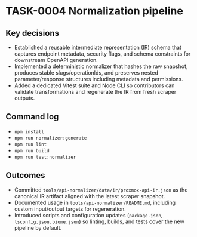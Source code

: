 # TASK-0004 Normalization pipeline

## Key decisions
- Established a reusable intermediate representation (IR) schema that captures endpoint metadata, security flags, and schema
  constraints for downstream OpenAPI generation.
- Implemented a deterministic normalizer that hashes the raw snapshot, produces stable slugs/operationIds, and preserves nested
  parameter/response structures including metadata and permissions.
- Added a dedicated Vitest suite and Node CLI so contributors can validate transformations and regenerate the IR from fresh
  scraper outputs.

## Command log
- `npm install`
- `npm run normalizer:generate`
- `npm run lint`
- `npm run build`
- `npm run test:normalizer`

## Outcomes
- Committed `tools/api-normalizer/data/ir/proxmox-api-ir.json` as the canonical IR artifact aligned with the latest scraper
  snapshot.
- Documented usage in `tools/api-normalizer/README.md`, including custom input/output targets for regeneration.
- Introduced scripts and configuration updates (`package.json`, `tsconfig.json`, `biome.json`) so linting, builds, and tests
  cover the new pipeline by default.

